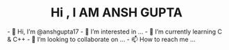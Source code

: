 <h1 align="center">Hi , I AM ANSH GUPTA</h1>
- 👋 Hi, I’m @anshgupta17
- 👀 I’m interested in ...
- 🌱 I’m currently learning C & C++
- 💞️ I’m looking to collaborate on ...
- 📫 How to reach me ...

<!---
anshgupta17/anshgupta17 is a ✨ special ✨ repository because its `README.md` (this file) appears on your GitHub profile.
You can click the Preview link to take a look at your changes.
--->
